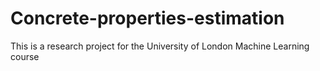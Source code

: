 # Concrete-properties-estimation
This is a research project for the University of London Machine Learning course  
